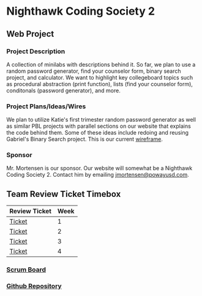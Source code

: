 # Nighthawk Coding Society 2
## Web Project 

### Project Description 
A collection of minilabs with descriptions behind it. So far, we plan to use a random password generator, find your counselor form, binary search project, and calculator. We want to highlight key collegeboard topics such as procedural abstraction (print function), lists (find your counselor form), conditonals (password generator), and more. 

### Project Plans/Ideas/Wires
We plan to utilize Katie's first trimester random password generator as well as similar PBL projects with parallel sections on our website that explains the code behind them. Some of these ideas include redoing and reusing Gabriel's Binary Search project. This is our current [wireframe](https://www.canva.com/design/DAE76xtfGkA/D13zxurkjVp3IqPmrqr9Iw/view?utm_content=DAE76xtfGkA&utm_campaign=designshare&utm_medium=link&utm_source=viewer).

### Sponsor 
Mr. Mortensen is our sponsor. Our website will somewhat be a Nighthawk Coding Society 2. Contact him by emailing jmortensen@powayusd.com.

## Team Review Ticket Timebox

| Review Ticket          | Week          | 
| -------------          | ------------- |
| [Ticket](https://github.com/nadirahaddach/TheSlayers.github.io/issues/6) | 1         |
| [Ticket](https://github.com/nadirahaddach/TheSlayers.github.io/issues/12) | 2         |
| [Ticket](https://github.com/nadirahaddach/TheSlayers.github.io/issues/17) | 3 |
| [Ticket](https://github.com/nadirahaddach/TheSlayers.github.io/issues/21) | 4 |

### [Scrum Board](https://github.com/nadirahaddach/TheSlayers.github.io/projects/1)
### [Github Repository](https://github.com/nadirahaddach/TheSlayers.github.io)


